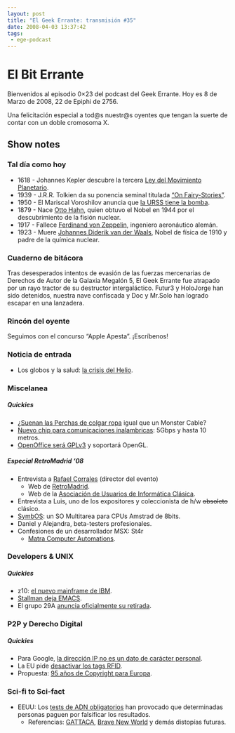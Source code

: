 ```yaml
---
layout: post
title: "El Geek Errante: transmisión #35"
date: 2008-04-03 13:37:42
tags:
 - ege-podcast
---
```


# El Bit Errante
Bienvenidos al episodio 0×23 del podcast del Geek Errante. Hoy es 8 de Marzo de 2008, 22 de Epiphi de 2756.

Una felicitación especial a tod@s nuestr@s oyentes que tengan la suerte de contar con un doble cromosoma X.

## Show notes

### Tal día como hoy
- 1618 - Johannes Kepler descubre la tercera [Ley del Movimiento Planetario](http://web.archive.org/web/20080910180310/http://csep10.phys.utk.edu/astr161/lect/history/kepler.html).
- 1939 - J.R.R. Tolkien da su ponencia seminal titulada [“On Fairy-Stories”](https://en.wikipedia.org/wiki/On_Fairy-Stories).
- 1950 - El Mariscal Voroshilov anuncia que [la URSS tiene la bomba](https://en.wikipedia.org/wiki/Soviet_atomic_bomb_project).
- 1879 - Nace [Otto Hahn](https://en.wikipedia.org/wiki/Otto_Hahn), quien obtuvo el Nobel en 1944 por el descubrimiento de la fisión nuclear.
- 1917 - Fallece [Ferdinand von Zeppelin](https://en.wikipedia.org/wiki/Ferdinand_von_Zeppelin), ingeniero aeronáutico alemán.
- 1923 - Muere [Johannes Diderik van der Waals](https://en.wikipedia.org/wiki/Johannes_Diderik_van_der_Waals), Nobel de física de 1910 y padre de la química nuclear.

### Cuaderno de bitácora
Tras desesperados intentos de evasión de las fuerzas mercenarias de Derechos de Autor de la Galaxia Megalón 5, El Geek Errante fue atrapado por un rayo tractor de su destructor intergaláctico. Futur3 y HoloJorge han sido detenidos, nuestra nave confiscada y Doc y Mr.Solo han logrado escapar en una lanzadera.

### Rincón del oyente
Seguimos con el concurso “Apple Apesta”. ¡Escríbenos!

### Noticia de entrada
- Los globos y la salud: [la crisis del Helio](http://www.theoildrum.com/node/3484).

### Miscelanea

##### Quickies
- ¿[Suenan las Perchas de colgar ropa](http://boingboing.net/2008/03/03/do-coat-hangers-soun.html) igual que un Monster Cable?
- [Nuevo chip para comunicaciones inalambricas](http://arstechnica.com/gadgets/2008/02/aussie-team-claims-5gbps-wireless-breakthrough/): 5Gbps y hasta 10 metros.
- [OpenOffice será GPLv3](http://web.archive.org/web/20080914103929/http://blogs.sun.com/webmink/entry/openoffice_org_goes_to_lgplv3) y soportará OpenGL.

##### Especial RetroMadrid ‘08
- Entrevista a [Rafael Corrales](https://twitter.com/MadriSX) (director del evento)
    - Web de [RetroMadrid](http://www.retromadrid.org/).
    - Web de la [Asociación de Usuarios de Informática Clásica](http://www.auic.es/).
- Entrevista a Luis, uno de los expositores y coleccionista de h/w ~~obsoleto~~ clásico.
- [SymbOS](http://www.symbos.de/): un SO Multitarea para CPUs Amstrad de 8bits.
- Daniel y Alejandra, beta-testers profesionales.
- Confesiones de un desarrollador MSX: St4r
    - [Matra Computer Automations](http://www.matranet.net/).

### Developers & UNIX

##### Quickies
- z10: [el nuevo mainframe de IBM](https://phys.org/news/2008-02-ibm-mainframe.html).
- [Stallman deja EMACS](https://developers.slashdot.org/story/08/02/23/1313229/rms-steps-down-as-emacs-maintainer).
- El grupo 29A [anuncia oficialmente su retirada](http://blog.hispasec.com/laboratorio/273.html).

### P2P y Derecho Digital

##### Quickies
- Para Google, [la dirección IP no es un dato de carácter personal](http://arstechnica.com/tech-policy/2008/02/google-no-black-and-white-regulation-of-ip-addresses/).
- La EU pide [desactivar los tags RFID](http://www.theregister.co.uk/2008/02/22/rfid_tags_deactivate_retailers/).
- Propuesta: [95 años de Copyright para Europa](https://entertainment.slashdot.org/story/08/02/14/1626228/eu-commissioner-proposes-95-year-copyright).

### Sci-fi to Sci-fact
- EEUU: Los [tests de ADN obligatorios](http://www.nytimes.com/2008/02/24/health/24dna.html) han provocado que determinadas personas paguen por falsificar los resultados.
    - Referencias: [GATTACA](http://www.imdb.com/title/tt0119177/), [Brave New World](https://www.huxley.net/) y demás distopías futuras.

